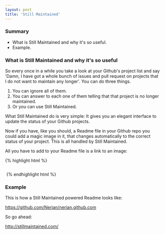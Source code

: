 ```yaml
---
layout: post
title: 'Still Maintained'
---                                                         
```


### Summary
* What is Still Maintained and why it's so useful.
* Example.

### What is Still Maintained and why it's so useful

So every once in a while you take a look at your Github's project list and say 'Damn, I have got a whole bunch of issues and pull request on projects that I do not want to maintain any longer'. You can do three things.

1. You can ignore all of them.
2. You can answer to each one of them telling that that project is no longer maintained.
3. Or you can use Still Maintained.

What Still Maintained do is very simple: It gives you an elegant interface to update the status of your Github projects. 

Now if you have, like you should, a Readme file in your Github repo you could add a magic image in it, that changes automatically to the correct status of your project. This is all handled by Still Maintained. 

All you have to add to your Readme file is a link to an image:                                                 
               
{% highlight html %}

<img alt='' src='http://stillmaintained.com/Nerian/nerian.github.com.png'/>

<img alt='' src='http://stillmaintained.com/
	{GithubUserName}/{NameOfTheProject}.png'/>
{% endhighlight html %}
    
### Example

This is how a Still Maintained powered Readme looks like:
                                       
<p><a href='https://github.com/Nerian/nerian.github.com'>https://github.com/Nerian/nerian.github.com</a></p>

So go ahead: <p><a href='http://stillmaintained.com/'>http://stillmaintained.com/</a></p>




